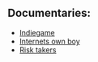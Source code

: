 ## Documentaries:

  - [Indiegame](https://www.youtube.com/watch?v=lq5HRdTyKUs)
  - [Internets own boy](https://www.youtube.com/watch?v=AbV8KxvNQsk)
  - [Risk takers](https://www.youtube.com/watch?v=CTJt547--AM)
